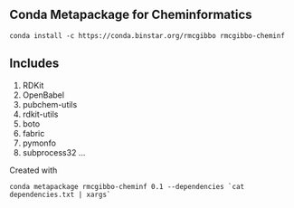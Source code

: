 Conda Metapackage for Cheminformatics
-------------------------------------

```
conda install -c https://conda.binstar.org/rmcgibbo rmcgibbo-cheminf
```

Includes
--------
1. RDKit
2. OpenBabel
3. pubchem-utils
4. rdkit-utils
5. boto
6. fabric
7. pymonfo
8. subprocess32
...

Created with

```
conda metapackage rmcgibbo-cheminf 0.1 --dependencies `cat dependencies.txt | xargs`
```
